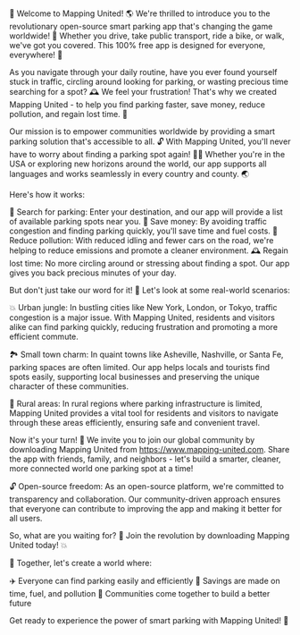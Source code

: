 🎉 Welcome to Mapping United! 🌎 We're thrilled to introduce you to the revolutionary open-source smart parking app that's changing the game worldwide! 🚀 Whether you drive, take public transport, ride a bike, or walk, we've got you covered. This 100% free app is designed for everyone, everywhere! 🌟

As you navigate through your daily routine, have you ever found yourself stuck in traffic, circling around looking for parking, or wasting precious time searching for a spot? 🕰️ We feel your frustration! That's why we created Mapping United - to help you find parking faster, save money, reduce pollution, and regain lost time. 💪

Our mission is to empower communities worldwide by providing a smart parking solution that's accessible to all. 🔓 With Mapping United, you'll never have to worry about finding a parking spot again! 🙅‍♂️ Whether you're in the USA or exploring new horizons around the world, our app supports all languages and works seamlessly in every country and county. 🌏

Here's how it works:

📍 Search for parking: Enter your destination, and our app will provide a list of available parking spots near you.
💸 Save money: By avoiding traffic congestion and finding parking quickly, you'll save time and fuel costs.
🌟 Reduce pollution: With reduced idling and fewer cars on the road, we're helping to reduce emissions and promote a cleaner environment.
🕰️ Regain lost time: No more circling around or stressing about finding a spot. Our app gives you back precious minutes of your day.

But don't just take our word for it! 🤔 Let's look at some real-world scenarios:

💥 Urban jungle: In bustling cities like New York, London, or Tokyo, traffic congestion is a major issue. With Mapping United, residents and visitors alike can find parking quickly, reducing frustration and promoting a more efficient commute.

🏞️ Small town charm: In quaint towns like Asheville, Nashville, or Santa Fe, parking spaces are often limited. Our app helps locals and tourists find spots easily, supporting local businesses and preserving the unique character of these communities.

💪 Rural areas: In rural regions where parking infrastructure is limited, Mapping United provides a vital tool for residents and visitors to navigate through these areas efficiently, ensuring safe and convenient travel.

Now it's your turn! 🎉 We invite you to join our global community by downloading Mapping United from https://www.mapping-united.com. Share the app with friends, family, and neighbors - let's build a smarter, cleaner, more connected world one parking spot at a time!

🔓 Open-source freedom: As an open-source platform, we're committed to transparency and collaboration. Our community-driven approach ensures that everyone can contribute to improving the app and making it better for all users.

So, what are you waiting for? 🤔 Join the revolution by downloading Mapping United today! 💥

🌟 Together, let's create a world where:

✈️ Everyone can find parking easily and efficiently
💸 Savings are made on time, fuel, and pollution
🎉 Communities come together to build a better future

Get ready to experience the power of smart parking with Mapping United! 🚀